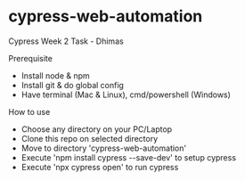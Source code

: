 # cypress-web-automation
Cypress Week 2 Task - Dhimas

Prerequisite
- Install node & npm
- Install git & do global config
- Have terminal (Mac & Linux), cmd/powershell (Windows)

How to use
- Choose any directory on your PC/Laptop
- Clone this repo on selected directory
- Move to directory 'cypress-web-automation'
- Execute 'npm install cypress --save-dev' to setup cypress
- Execute 'npx cypress open' to run cypress